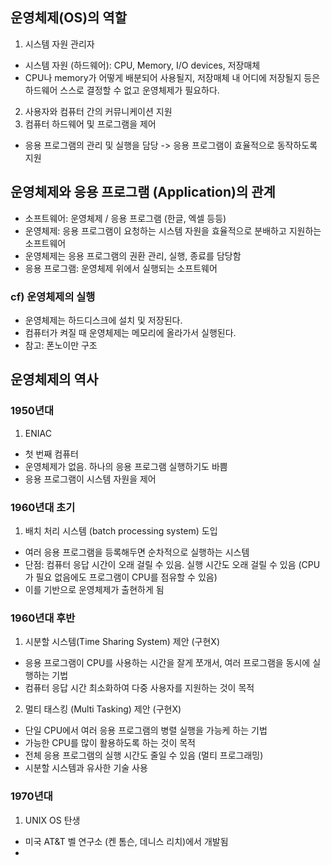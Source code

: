 ## 운영체제(OS)의 역할
1. 시스템 자원 관리자
- 시스템 자원 (하드웨어): CPU, Memory, I/O devices, 저장매체
- CPU나 memory가 어떻게 배분되어 사용될지, 저장매체 내 어디에 저장될지 등은 하드웨어 스스로 결정할 수 없고 운영체제가 필요하다.

2. 사용자와 컴퓨터 간의 커뮤니케이션 지원
3. 컴퓨터 하드웨어 및 프로그램을 제어
- 응용 프로그램의 관리 및 실행을 담당 -> 응용 프로그램이 효율적으로 동작하도록 지원

## 운영체제와 응용 프로그램 (Application)의 관계
- 소프트웨어: 운영체제 / 응용 프로그램 (한글, 엑셀 등등)
- 운영체제: 응용 프로그램이 요청하는 시스템 자원을 효율적으로 분배하고 지원하는 소프트웨어
- 운영체제는 응용 프로그램의 권환 관리, 실행, 종료를 담당함
- 응용 프로그램: 운영체제 위에서 실행되는 소프트웨어

### cf) 운영체제의 실행
- 운영체제는 하드디스크에 설치 및 저장된다.
- 컴퓨터가 켜질 때 운영체제는 메모리에 올라가서 실행된다.
- 참고: 폰노이만 구조

## 운영체제의 역사

### 1950년대
1. ENIAC
- 첫 번째 컴퓨터
- 운영체제가 없음. 하나의 응용 프로그램 실행하기도 바쁨
- 응용 프로그램이 시스템 자원을 제어

### 1960년대 초기
1. 배치 처리 시스템 (batch processing system) 도입
- 여러 응용 프로그램을 등록해두면 순차적으로 실행하는 시스템
- 단점: 컴퓨터 응답 시간이 오래 걸릴 수 있음. 실행 시간도 오래 걸릴 수 있음 (CPU가 필요 없음에도 프로그램이 CPU를 점유할 수 있음)
- 이를 기반으로 운영체제가 출현하게 됨

### 1960년대 후반
1. 시분할 시스템(Time Sharing System) 제안 (구현X)
- 응용 프로그램이 CPU를 사용하는 시간을 잘게 쪼개서, 여러 프로그램을 동시에 실행하는 기법
- 컴퓨터 응답 시간 최소화하여 다중 사용자를 지원하는 것이 목적
2. 멀티 태스킹 (Multi Tasking) 제안 (구현X)
- 단일 CPU에서 여러 응용 프로그램의 병렬 실행을 가능케 하는 기법
- 가능한 CPU를 많이 활용하도록 하는 것이 목적
- 전체 응용 프로그램의 실행 시간도 줄일 수 있음 (멀티 프로그래밍)
- 시분할 시스템과 유사한 기술 사용

### 1970년대
1. UNIX OS 탄생
- 미국 AT&T 벨 연구소 (켄 톰슨, 데니스 리치)에서 개발됨
- 
